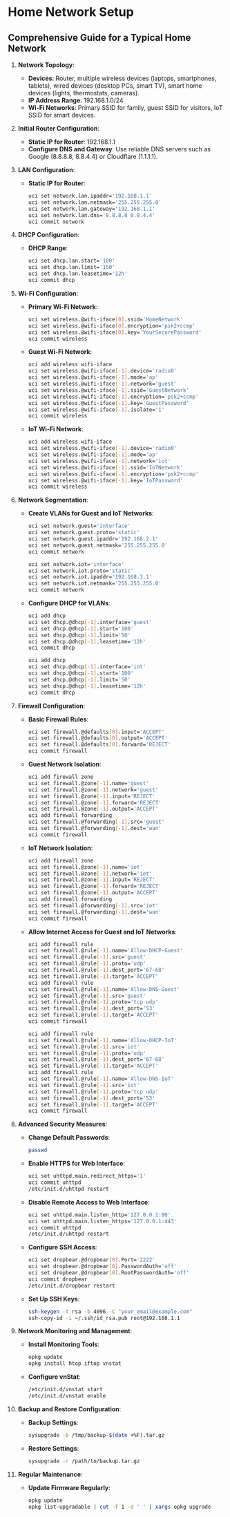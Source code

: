 # Home Network Setup

## Comprehensive Guide for a Typical Home Network

1. **Network Topology**:
   - **Devices**: Router, multiple wireless devices (laptops, smartphones, tablets), wired devices (desktop PCs, smart TV), smart home devices (lights, thermostats, cameras).
   - **IP Address Range**: 192.168.1.0/24
   - **Wi-Fi Networks**: Primary SSID for family, guest SSID for visitors, IoT SSID for smart devices.

2. **Initial Router Configuration**:
   - **Static IP for Router**: 192.168.1.1
   - **Configure DNS and Gateway**: Use reliable DNS servers such as Google (8.8.8.8, 8.8.4.4) or Cloudflare (1.1.1.1).

3. **LAN Configuration**:
   - **Static IP for Router**:
     ```bash
     uci set network.lan.ipaddr='192.168.1.1'
     uci set network.lan.netmask='255.255.255.0'
     uci set network.lan.gateway='192.168.1.1'
     uci set network.lan.dns='8.8.8.8 8.8.4.4'
     uci commit network
     ```

4. **DHCP Configuration**:
   - **DHCP Range**:
     ```bash
     uci set dhcp.lan.start='100'
     uci set dhcp.lan.limit='150'
     uci set dhcp.lan.leasetime='12h'
     uci commit dhcp
     ```

5. **Wi-Fi Configuration**:
   - **Primary Wi-Fi Network**:
     ```bash
     uci set wireless.@wifi-iface[0].ssid='HomeNetwork'
     uci set wireless.@wifi-iface[0].encryption='psk2+ccmp'
     uci set wireless.@wifi-iface[0].key='YourSecurePassword'
     uci commit wireless
     ```
   - **Guest Wi-Fi Network**:
     ```bash
     uci add wireless wifi-iface
     uci set wireless.@wifi-iface[-1].device='radio0'
     uci set wireless.@wifi-iface[-1].mode='ap'
     uci set wireless.@wifi-iface[-1].network='guest'
     uci set wireless.@wifi-iface[-1].ssid='GuestNetwork'
     uci set wireless.@wifi-iface[-1].encryption='psk2+ccmp'
     uci set wireless.@wifi-iface[-1].key='GuestPassword'
     uci set wireless.@wifi-iface[-1].isolate='1'
     uci commit wireless
     ```
   - **IoT Wi-Fi Network**:
     ```bash
     uci add wireless wifi-iface
     uci set wireless.@wifi-iface[-1].device='radio0'
     uci set wireless.@wifi-iface[-1].mode='ap'
     uci set wireless.@wifi-iface[-1].network='iot'
     uci set wireless.@wifi-iface[-1].ssid='IoTNetwork'
     uci set wireless.@wifi-iface[-1].encryption='psk2+ccmp'
     uci set wireless.@wifi-iface[-1].key='IoTPassword'
     uci commit wireless
     ```

6. **Network Segmentation**:
   - **Create VLANs for Guest and IoT Networks**:
     ```bash
     uci set network.guest='interface'
     uci set network.guest.proto='static'
     uci set network.guest.ipaddr='192.168.2.1'
     uci set network.guest.netmask='255.255.255.0'
     uci commit network

     uci set network.iot='interface'
     uci set network.iot.proto='static'
     uci set network.iot.ipaddr='192.168.3.1'
     uci set network.iot.netmask='255.255.255.0'
     uci commit network
     ```

   - **Configure DHCP for VLANs**:
     ```bash
     uci add dhcp
     uci set dhcp.@dhcp[-1].interface='guest'
     uci set dhcp.@dhcp[-1].start='100'
     uci set dhcp.@dhcp[-1].limit='50'
     uci set dhcp.@dhcp[-1].leasetime='12h'
     uci commit dhcp

     uci add dhcp
     uci set dhcp.@dhcp[-1].interface='iot'
     uci set dhcp.@dhcp[-1].start='100'
     uci set dhcp.@dhcp[-1].limit='50'
     uci set dhcp.@dhcp[-1].leasetime='12h'
     uci commit dhcp
     ```

7. **Firewall Configuration**:
   - **Basic Firewall Rules**:
     ```bash
     uci set firewall.@defaults[0].input='ACCEPT'
     uci set firewall.@defaults[0].output='ACCEPT'
     uci set firewall.@defaults[0].forward='REJECT'
     uci commit firewall
     ```
   - **Guest Network Isolation**:
     ```bash
     uci add firewall zone
     uci set firewall.@zone[-1].name='guest'
     uci set firewall.@zone[-1].network='guest'
     uci set firewall.@zone[-1].input='REJECT'
     uci set firewall.@zone[-1].forward='REJECT'
     uci set firewall.@zone[-1].output='ACCEPT'
     uci add firewall forwarding
     uci set firewall.@forwarding[-1].src='guest'
     uci set firewall.@forwarding[-1].dest='wan'
     uci commit firewall
     ```
   - **IoT Network Isolation**:
     ```bash
     uci add firewall zone
     uci set firewall.@zone[-1].name='iot'
     uci set firewall.@zone[-1].network='iot'
     uci set firewall.@zone[-1].input='REJECT'
     uci set firewall.@zone[-1].forward='REJECT'
     uci set firewall.@zone[-1].output='ACCEPT'
     uci add firewall forwarding
     uci set firewall.@forwarding[-1].src='iot'
     uci set firewall.@forwarding[-1].dest='wan'
     uci commit firewall
     ```
   - **Allow Internet Access for Guest and IoT Networks**:
     ```bash
     uci add firewall rule
     uci set firewall.@rule[-1].name='Allow-DHCP-Guest'
     uci set firewall.@rule[-1].src='guest'
     uci set firewall.@rule[-1].proto='udp'
     uci set firewall.@rule[-1].dest_port='67-68'
     uci set firewall.@rule[-1].target='ACCEPT'
     uci add firewall rule
     uci set firewall.@rule[-1].name='Allow-DNS-Guest'
     uci set firewall.@rule[-1].src='guest'
     uci set firewall.@rule[-1].proto='tcp udp'
     uci set firewall.@rule[-1].dest_port='53'
     uci set firewall.@rule[-1].target='ACCEPT'
     uci commit firewall

     uci add firewall rule
     uci set firewall.@rule[-1].name='Allow-DHCP-IoT'
     uci set firewall.@rule[-1].src='iot'
     uci set firewall.@rule[-1].proto='udp'
     uci set firewall.@rule[-1].dest_port='67-68'
     uci set firewall.@rule[-1].target='ACCEPT'
     uci add firewall rule
     uci set firewall.@rule[-1].name='Allow-DNS-IoT'
     uci set firewall.@rule[-1].src='iot'
     uci set firewall.@rule[-1].proto='tcp udp'
     uci set firewall.@rule[-1].dest_port='53'
     uci set firewall.@rule[-1].target='ACCEPT'
     uci commit firewall
     ```

8. **Advanced Security Measures**:
   - **Change Default Passwords**:
     ```bash
     passwd
     ```
   - **Enable HTTPS for Web Interface**:
     ```bash
     uci set uhttpd.main.redirect_https='1'
     uci commit uhttpd
     /etc/init.d/uhttpd restart
     ```
   - **Disable Remote Access to Web Interface**:
     ```bash
     uci set uhttpd.main.listen_http='127.0.0.1:80'
     uci set uhttpd.main.listen_https='127.0.0.1:443'
     uci commit uhttpd
     /etc/init.d/uhttpd restart
     ```
   - **Configure SSH Access**:
     ```bash
     uci set dropbear.@dropbear[0].Port='2222'
     uci set dropbear.@dropbear[0].PasswordAuth='off'
     uci set dropbear.@dropbear[0].RootPasswordAuth='off'
     uci commit dropbear
     /etc/init.d/dropbear restart
     ```
   - **Set Up SSH Keys**:
     ```bash
     ssh-keygen -t rsa -b 4096 -C "your_email@example.com"
     ssh-copy-id -i ~/.ssh/id_rsa.pub root@192.168.1.1
     ```

9. **Network Monitoring and Management**:
   - **Install Monitoring Tools**:
     ```bash
     opkg update
     opkg install htop iftop vnstat
     ```
   - **Configure vnStat**:
     ```bash
     /etc/init.d/vnstat start
     /etc/init.d/vnstat enable
     ```

10. **Backup and Restore Configuration**:
    - **Backup Settings**:
      ```bash
      sysupgrade -b /tmp/backup-$(date +%F).tar.gz
      ```
    - **Restore Settings**:
      ```bash
      sysupgrade -r /path/to/backup.tar.gz
      ```

11. **Regular Maintenance**:
    - **Update Firmware Regularly**:
      ```bash
      opkg update
      opkg list-upgradable | cut -f 1 -d ' ' | xargs opkg upgrade
      ```
